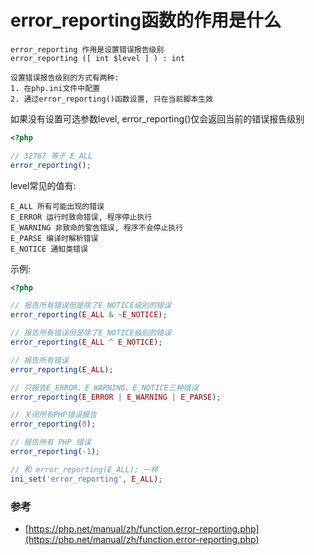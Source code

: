 # error_reporting函数的作用是什么

```
error_reporting 作用是设置错误报告级别
error_reporting ([ int $level ] ) : int

设置错误报告级别的方式有两种: 
1. 在php.ini文件中配置
2. 通过error_reporting()函数设置, 只在当前脚本生效
```
如果没有设置可选参数level, error_reporting()仅会返回当前的错误报告级别
```php
<?php

// 32767 等于 E_ALL
error_reporting();
```

level常见的值有:
```
E_ALL 所有可能出现的错误
E_ERROR 运行时致命错误, 程序停止执行
E_WARNING 非致命的警告错误, 程序不会停止执行
E_PARSE 编译时解析错误
E_NOTICE 通知类错误
```
示例:
```php
<?php

// 报告所有错误但是除了E_NOTICE级别的错误
error_reporting(E_ALL & ~E_NOTICE);

// 报告所有错误但是除了E_NOTICE级别的错误
error_reporting(E_ALL ^ E_NOTICE);

// 报告所有错误
error_reporting(E_ALL);

// 只报告E_ERROR、E_WARNING、E_NOTICE三种错误
error_reporting(E_ERROR | E_WARNING | E_PARSE);

// 关闭所有PHP错误报告
error_reporting(0);

// 报告所有 PHP 错误
error_reporting(-1);

// 和 error_reporting(E_ALL); 一样
ini_set('error_reporting', E_ALL);
```

### 参考
- [https://php.net/manual/zh/function.error-reporting.php](https://php.net/manual/zh/function.error-reporting.php)